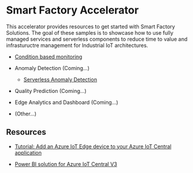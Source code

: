 # Smart Factory Accelerator

This accelerator provides resources to get started with Smart Factory Solutions. The goal of these samples is to showcase how to use fully managed services and serverless components to reduce time to value and infrastuructre management for Industrial IoT architectures.

- [Condition based monitoring](https://github.com/jomit/smart-factory-accelerator/tree/master/condition-based-monitoring)

- Anomaly Detection (Coming...)
    - [Serverless Anomaly Detection](https://github.com/jomit/anomaly-detection)

- Quality Prediction (Coming...)

- Edge Analytics and Dashboard (Coming...)

- (Other...)


## Resources

- [Tutorial: Add an Azure IoT Edge device to your Azure IoT Central application](https://docs.microsoft.com/en-us/azure/iot-central/core/tutorial-add-edge-as-leaf-device)

- [Power BI solution for Azure IoT Central V3](https://appsource.microsoft.com/en-us/product/web-apps/iot-central.power-bi-solution-iot-central)
